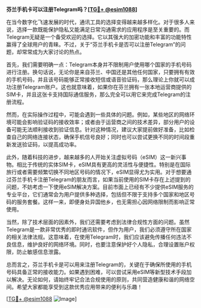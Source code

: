 **芬兰手机卡可以注册Telegram吗？[[TG💪+ @esim1088](https://t.me/s/esim1088)]**

在当今数字化飞速发展的时代，通讯工具的选择变得越来越多样化。对于很多人来说，选择一款既能保护隐私又能满足日常沟通需求的应用程序是至关重要的。而Telegram无疑是一个备受欢迎的选择。它以其强大的加密功能和丰富的功能特性赢得了全球用户的青睐。不过，关于“芬兰手机卡是否可以注册Telegram”的问题，却常常成为大家讨论的热点。

首先，我们需要明确一点：Telegram本身并不限制用户使用哪个国家的手机号码进行注册。换句话说，无论你是来自芬兰、中国还是其他任何国家，只要拥有有效的手机号码，并且该号码能够正常接收短信或语音验证码，那么理论上你就可以成功注册Telegram账户。这也就意味着，如果你在芬兰拥有一张本地运营商提供的SIM卡，并且这张卡支持国际通信服务，那么完全可以用它来完成Telegram的注册流程。

然而，在实际操作过程中，可能会遇到一些具体的问题。例如，某些地区的网络环境可能会影响验证码的接收效率；或者由于运营商之间的技术差异，部分用户的设备可能无法顺利接收到验证信息。针对这种情况，建议大家提前做好准备，比如检查自己的网络连接状态，确保手机信号良好；同时也可以尝试更换不同的时间段重新发送验证码，以提高成功率。

此外，随着科技的进步，越来越多的人开始关注虚拟号码（eSIM）这一新兴事物。相比于传统的实体SIM卡，eSIM具有更高的灵活性与便捷性。特别是在国际旅行或者需要频繁切换不同地区号码的情况下，eSIM显得尤为实用。对于想要通过芬兰手机卡注册Telegram的朋友而言，如果当前使用的SIM卡存在上述提到的问题，不妨考虑一下使用eSIM解决方案。目前市面上已经有不少提供eSIM服务的专业平台，它们通常会为用户提供多种选择，包括但不限于支持多个国家和地区号码的服务套餐。这样一来，即便身处异国他乡，也无需担心因网络限制而影响正常使用。

当然，除了技术层面的因素外，我们还需要考虑到法律合规性方面的问题。虽然Telegram是一款非常优秀的即时通讯软件，但作为用户，我们必须遵守所在国家的相关法律法规。这意味着，在使用Telegram时，我们应该避免传播任何违法不良信息，维护良好的网络环境。同时，也要注意保护好个人隐私，合理设置账户权限，防止敏感信息泄露。

总而言之，芬兰手机卡是可以用来注册Telegram的，关键在于确保所使用的手机号码具备正常的接收能力。如果遇到困难，可以尝试采用eSIM等新型技术手段加以解决。无论如何，请始终牢记合法合规使用的原则，共同营造健康和谐的网络空间。希望大家都能享受到这款优秀应用带来的便利与乐趣！

[[TG💪+ @esim1088](https://t.me/s/esim1088) ![Image](https://i.postimg.cc/4NQfJmqS/Snipaste-2025-05-13-00-14-12.png)]